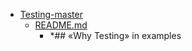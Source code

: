 - <a href = "E:\Node_projects\Node_Way\ArchivTSH_2\ArhivTimur_2\Testing-master\cat.Testing-master\dir.Testing-master.md">Testing-master</a>
    - <a href = "E:\Node_projects\Node_Way\ArchivTSH_2\ArhivTimur_2\Testing-master\README.md">README.md</a>
        - *## «Why Testing» in examples
